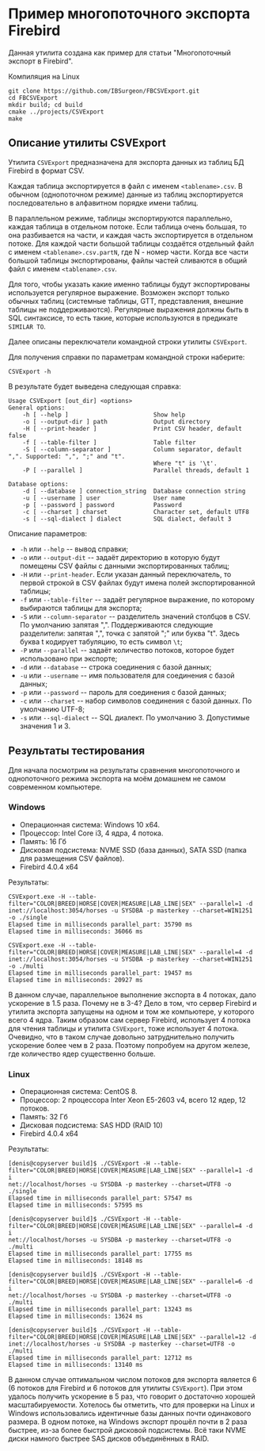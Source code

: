 # Пример многопоточного экспорта Firebird

Данная утилита создана как пример для статьи "Многопоточный экспорт в Firebird".

Компиляция на Linux

```
git clone https://github.com/IBSurgeon/FBCSVExport.git
cd FBCSVExport
mkdir build; cd build
cmake ../projects/CSVExport
make
```

## Описание утилиты CSVExport

Утилита `CSVExport` предназначена для экспорта данных из таблиц БД Firebird в формат CSV.

Каждая таблица экспортируется в файл с именем `<tablename>.csv`. В обычном (однопоточном режиме)
данные из таблиц экспортируется последовательно в алфавитном порядке имени таблиц.

В параллельном режиме, таблицы экспортируются параллельно, каждая таблица в отдельном потоке. Если
таблица очень большая, то она разбивается на части, и каждая часть экспортируется в отдельном потоке.
Для каждой части большой таблицы создаётся отдельный файл с именем `<tablename>.csv.partN`, где N - номер части.
Когда все части большой таблицы экспортированы, файлы частей сливаются в общий файл с именем `<tablename>.csv`.

Для того, чтобы указать какие именно таблицы будут экспортированы используется регулярное выражение.
Возможен экспорт только обычных таблиц (системные таблицы, GTT, представления, внешние таблицы не поддерживаются).
Регулярные выражения должны быть в SQL синтаксисе, то есть такие, которые используются в предикате `SIMILAR TO`.

Далее описаны переключатели командной строки утилиты `CSVExport`.

Для получения справки по параметрам командной строки наберите:

```
CSVExport -h
```

В результате будет выведена следующая справка:

```
Usage CSVExport [out_dir] <options>
General options:
    -h [ --help ]                        Show help
    -o [ --output-dir ] path             Output directory
    -H [ --print-header ]                Print CSV header, default false
    -f [ --table-filter ]                Table filter
    -S [ --column-separator ]            Column separator, default ",". Supported: ",", ";" and "t".
                                         Where "t" is '\t'.
    -P [ --parallel ]                    Parallel threads, default 1

Database options:
    -d [ --database ] connection_string  Database connection string
    -u [ --username ] user               User name
    -p [ --password ] password           Password
    -c [ --charset ] charset             Character set, default UTF8
    -s [ --sql-dialect ] dialect         SQL dialect, default 3
```

Описание параметров:

* `-h` или `--help` -- вывод справки;
* `-o` или `--output-dit` -- задаёт директорию в которую будут помещены CSV файлы с данными экспортированных таблиц;
* `-H` или `--print-header`. Если указан данный переключатель, то первой строкой в CSV файлах будут имена полей экспортированной таблицы;
* `-f` или `--table-filter` -- задаёт регулярное выражение, по которому выбираются таблицы для экспорта;
* `-S` или `--column-separator` -- разделитель значений столбцов в CSV. По умолчанию запятая ",".
  Поддерживаются следующие разделители: запятая ",", точка с запятой ";" или буква "t".
  Здесь буква t кодирует табуляцию, то есть символ `\t`;
* `-P` или `--parallel` -- задаёт количество потоков, которое будет использовано при экспорте;
* `-d` или `--database` -- строка соединения с базой данных;
* `-u` или `--username` -- имя пользователя для соединения с базой данных;
* `-p` или `--password` -- пароль для соединения с базой данных;
* `-c` или `--charset` -- набор символов соединения с базой данных. По умолчанию UTF-8;
* `-s` или `--sql-dialect` -- SQL диалект. По умолчанию 3. Допустимые значения 1 и 3.

## Результаты тестирования

Для начала посмотрим на результаты сравнения многопоточного и однопоточного режима экспорта на моём домашнем не самом современном компьютере.

### Windows

* Операционная система: Windows 10 x64.
* Процессор: Intel Core i3, 4 ядра, 4 потока.
* Память: 16 Гб
* Дисковая подсистема: NVME SSD (база данных), SATA SSD (папка для размещения CSV файлов).
* Firebird 4.0.4 x64

Результаты:

```
CSVExport.exe -H --table-filter="COLOR|BREED|HORSE|COVER|MEASURE|LAB_LINE|SEX" --parallel=1 -d inet://localhost:3054/horses -u SYSDBA -p masterkey --charset=WIN1251 -o ./single
Elapsed time in milliseconds parallel_part: 35790 ms
Elapsed time in milliseconds: 36066 ms

CSVExport.exe -H --table-filter="COLOR|BREED|HORSE|COVER|MEASURE|LAB_LINE|SEX" --parallel=4 -d inet://localhost:3054/horses -u SYSDBA -p masterkey --charset=WIN1251 -o ./multi
Elapsed time in milliseconds parallel_part: 19457 ms
Elapsed time in milliseconds: 20927 ms
```

В данном случае, параллельное выполнение экспорта в 4 потоках, дало ускорение в 1.5 раза. Почему не в 3-4?
Дело в том, что сервер Firebird и утилита экспорта запущены на одном и том же компьютере, у которого всего 4 ядра.
Таким образом сам сервер Firebird, использует 4 потока для чтения таблицы и утилита `CSVExport`, тоже использует 4 потока.
Очевидно, что в таком случае довольно затруднительно получить ускорение более чем в 2 раза.
Поэтому попробуем на другом железе, где количество ядер существенно больше.

### Linux

* Операционная система: CentOS 8.
* Процессор: 2 процессора Inter Xeon E5-2603 v4, всего 12 ядер, 12 потоков.
* Память: 32 Гб
* Дисковая подсистема: SAS HDD (RAID 10)
* Firebird 4.0.4 x64

Результаты:

```
[denis@copyserver build]$ ./CSVExport -H --table-filter="COLOR|BREED|HORSE|COVER|MEASURE|LAB_LINE|SEX" --parallel=1 -d i
net://localhost/horses -u SYSDBA -p masterkey --charset=UTF8 -o ./single
Elapsed time in milliseconds parallel_part: 57547 ms
Elapsed time in milliseconds: 57595 ms

[denis@copyserver build]$ ./CSVExport -H --table-filter="COLOR|BREED|HORSE|COVER|MEASURE|LAB_LINE|SEX" --parallel=4 -d i
net://localhost/horses -u SYSDBA -p masterkey --charset=UTF8 -o ./multi
Elapsed time in milliseconds parallel_part: 17755 ms
Elapsed time in milliseconds: 18148 ms

[denis@copyserver build]$ ./CSVExport -H --table-filter="COLOR|BREED|HORSE|COVER|MEASURE|LAB_LINE|SEX" --parallel=6 -d i
net://localhost/horses -u SYSDBA -p masterkey --charset=UTF8 -o ./multi
Elapsed time in milliseconds parallel_part: 13243 ms
Elapsed time in milliseconds: 13624 ms

[denis@copyserver build]$ ./CSVExport -H --table-filter="COLOR|BREED|HORSE|COVER|MEASURE|LAB_LINE|SEX" --parallel=12 -d
inet://localhost/horses -u SYSDBA -p masterkey --charset=UTF8 -o ./multi
Elapsed time in milliseconds parallel_part: 12712 ms
Elapsed time in milliseconds: 13140 ms
```

В данном случае оптимальном числом потоков для экспорта является 6 (6 потоков для Firebird и 6 потоков для утилиты `CSVExport`).
При этом удалось получить ускорение в 5 раз, что говорит о достаточно хорошей масштабируемости. Хотелось бы отметить, что для проверки
на Linux и Windows использовались идентичные базы данных почти одинакового размера. В одном потоке, на Windows экспорт прошёл почти в 2 раза
быстрее, из-за более быстрой дисковой подсистемы. Всё таки NVME диски намного быстрее SAS дисков объединённых в RAID.
